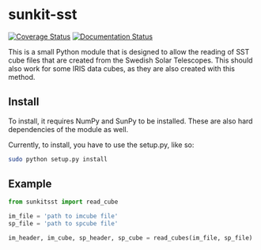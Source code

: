 sunkit-sst
==========

[![Coverage Status](https://coveralls.io/repos/github/nabobalis/sunkit-sst/badge.svg?branch=master)](https://coveralls.io/github/nabobalis/sunkit-sst?branch=master)
[![Documentation Status](https://readthedocs.org/projects/sunkit-sst/badge/?version=latest)](http://sunkit-sst.readthedocs.org/?badge=latest)

This is a small Python module that is designed to allow the reading of SST cube files that are created from the Swedish Solar Telescopes.
This should also work for some IRIS data cubes, as they are also created with this method.

Install
-------

To install, it requires NumPy and SunPy to be installed.
These are also hard dependencies of the module as well.

Currently, to install, you have to use the setup.py, like so:

```bash
sudo python setup.py install
```

Example
-------

```python
from sunkitsst import read_cube

im_file = 'path to imcube file'
sp_file = 'path to spcube file'

im_header, im_cube, sp_header, sp_cube = read_cubes(im_file, sp_file)

```
